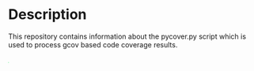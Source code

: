 # Description
This repository contains information about the pycover.py script which is used to process gcov based code coverage results.

![Test Image](images/emerald.jpg?raw=true)

